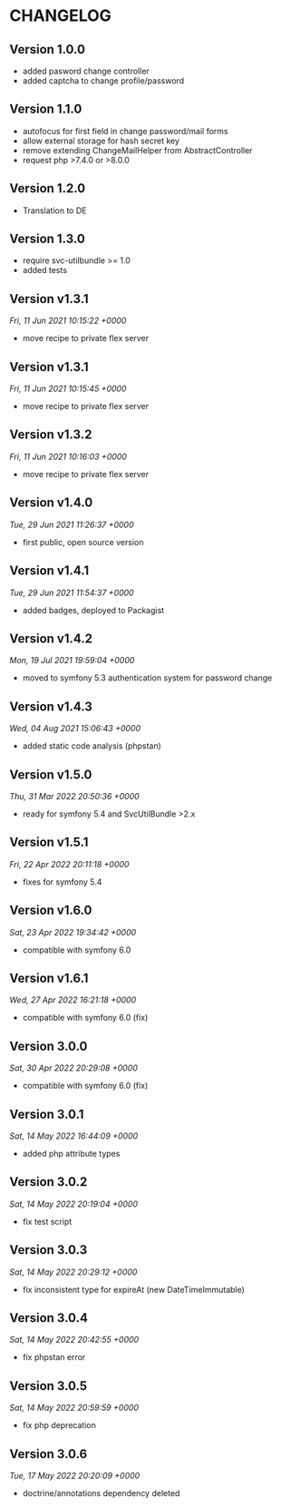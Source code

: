 # CHANGELOG

## Version 1.0.0
- added pasword change controller
- added captcha to change profile/password

## Version 1.1.0
- autofocus for first field in change password/mail forms
- allow external storage for hash secret key
- remove extending ChangeMailHelper from AbstractController
- request php >7.4.0 or >8.0.0

## Version 1.2.0
- Translation to DE

## Version 1.3.0
- require svc-utilbundle >= 1.0
- added tests

## Version v1.3.1
*Fri, 11 Jun 2021 10:15:22 +0000*
- move recipe to private flex server


## Version v1.3.1
*Fri, 11 Jun 2021 10:15:45 +0000*
- move recipe to private flex server


## Version v1.3.2
*Fri, 11 Jun 2021 10:16:03 +0000*
- move recipe to private flex server


## Version v1.4.0
*Tue, 29 Jun 2021 11:26:37 +0000*
- first public, open source version


## Version v1.4.1
*Tue, 29 Jun 2021 11:54:37 +0000*
- added badges, deployed to Packagist


## Version v1.4.2
*Mon, 19 Jul 2021 19:59:04 +0000*
- moved to symfony 5.3 authentication system for password change


## Version v1.4.3
*Wed, 04 Aug 2021 15:06:43 +0000*
- added static code analysis (phpstan)


## Version v1.5.0
*Thu, 31 Mar 2022 20:50:36 +0000*
- ready for symfony 5.4 and SvcUtilBundle >2.x


## Version v1.5.1
*Fri, 22 Apr 2022 20:11:18 +0000*
- fixes for symfony 5.4


## Version v1.6.0
*Sat, 23 Apr 2022 19:34:42 +0000*
- compatible with symfony 6.0


## Version v1.6.1
*Wed, 27 Apr 2022 16:21:18 +0000*
- compatible with symfony 6.0 (fix)


## Version 3.0.0
*Sat, 30 Apr 2022 20:29:08 +0000*
- compatible with symfony 6.0 (fix)


## Version 3.0.1
*Sat, 14 May 2022 16:44:09 +0000*
- added php attribute types


## Version 3.0.2
*Sat, 14 May 2022 20:19:04 +0000*
- fix test script


## Version 3.0.3
*Sat, 14 May 2022 20:29:12 +0000*
- fix inconsistent type for expireAt (new DateTimeImmutable)


## Version 3.0.4
*Sat, 14 May 2022 20:42:55 +0000*
- fix phpstan error


## Version 3.0.5
*Sat, 14 May 2022 20:59:59 +0000*
- fix php deprecation


## Version 3.0.6
*Tue, 17 May 2022 20:20:09 +0000*
- doctrine/annotations dependency deleted
